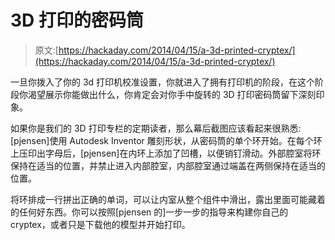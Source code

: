# 3D 打印的密码筒

> 原文:[https://hackaday.com/2014/04/15/a-3d-printed-cryptex/](https://hackaday.com/2014/04/15/a-3d-printed-cryptex/)

一旦你拨入了你的 3d 打印机校准设置，你就进入了拥有打印机的阶段，在这个阶段你渴望展示你能做出什么，你肯定会对你手中旋转的 3D 打印密码筒留下深刻印象。

如果你是我们的 3D 打印专栏的定期读者，那么幕后截图应该看起来很熟悉:[pjensen]使用 Autodesk Inventor 雕刻形状，从密码筒的单个环开始。在每个环上压印出字母后，[pjensen]在内环上添加了凹槽，以便销钉滑动。外部腔室将环保持在适当的位置，并禁止进入内部腔室，内部腔室通过端盖在两侧保持在适当的位置。

将环排成一行拼出正确的单词，可以让内室从整个组件中滑出，露出里面可能藏着的任何好东西。你可以按照[pjensen 的]一步一步的指导来构建你自己的 cryptex，或者只是下载他的模型并开始打印。